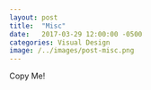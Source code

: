 ```yaml
---
layout: post
title:  "Misc"
date:   2017-03-29 12:00:00 -0500
categories: Visual Design
image: /../images/post-misc.png
---
```

Copy Me!
